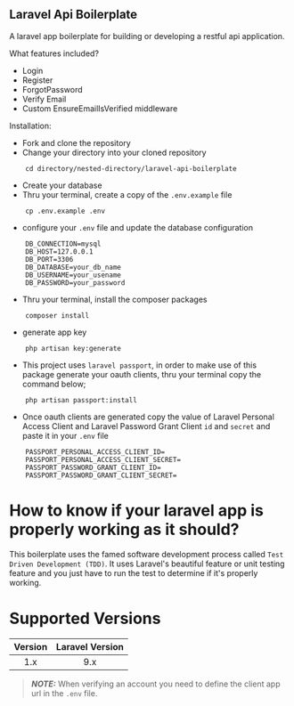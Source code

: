 ## Laravel Api Boilerplate
A laravel app boilerplate for building or developing a restful api application.



What features included?
* Login
* Register
* ForgotPassword
* Verify Email
* Custom EnsureEmailIsVerified middleware

Installation:
- Fork and clone the repository
- Change your directory into your cloned repository
```
    cd directory/nested-directory/laravel-api-boilerplate
```
- Create your database
- Thru your terminal, create a copy of the `.env.example` file
```
    cp .env.example .env
```
- configure your `.env` file and update the database configuration
```
    DB_CONNECTION=mysql
    DB_HOST=127.0.0.1
    DB_PORT=3306
    DB_DATABASE=your_db_name
    DB_USERNAME=your_usename
    DB_PASSWORD=your_password
```
- Thru your terminal, install the composer packages
```
    composer install
```
- generate app key
```
    php artisan key:generate
```
- This project uses `laravel passport`, in order to make use of this package generate your oauth clients, thru your terminal copy the command below;
```
    php artisan passport:install
```
- Once oauth clients are generated copy the value of Laravel Personal Access Client and Laravel Password Grant Client `id` and `secret` and paste it in your `.env` file
```
    PASSPORT_PERSONAL_ACCESS_CLIENT_ID=
    PASSPORT_PERSONAL_ACCESS_CLIENT_SECRET=
    PASSPORT_PASSWORD_GRANT_CLIENT_ID=
    PASSPORT_PASSWORD_GRANT_CLIENT_SECRET=
```

# How to know if your laravel app is properly working as it should?
This boilerplate uses the famed software development process called `Test Driven Development (TDD)`. It uses Laravel's beautiful feature or unit testing feature and you just have to run the test to determine if it's properly working.

# Supported Versions

| Version | Laravel Version |
| :-----: | :-:             |
| 1.x     | 9.x             |

> **_NOTE:_**  When verifying an account you need to define the client app url in the `.env` file.
